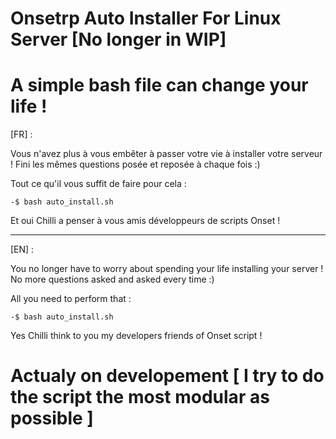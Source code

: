 # Onsetrp Auto Installer For Linux Server [No longer in WIP]

# A simple bash file can change your life !

[FR] :
  
  Vous n'avez plus à vous embêter à passer votre vie à installer votre serveur !
  Fini les mêmes questions posée et reposée à chaque fois :)
  
  Tout ce qu'il vous suffit de faire pour cela :
  
    -$ bash auto_install.sh
    
  Et oui Chilli a penser à vous amis développeurs de scripts Onset !
  
---------------------------------------------------------------------------------
  
[EN] :

  You no longer have to worry about spending your life installing your server !
  No more questions asked and asked every time :)
  
  All you need to perform that :
  
    -$ bash auto_install.sh
    
  Yes Chilli think to you my developers friends of Onset script !
  
# Actualy on developement [ I try to do the script the most modular as possible ]
